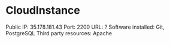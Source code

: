 # CloudInstance
Public IP: 35.178.181.43
Port: 2200
URL: ?
Software installed: Git, PostgreSQL
Third party resources: Apache